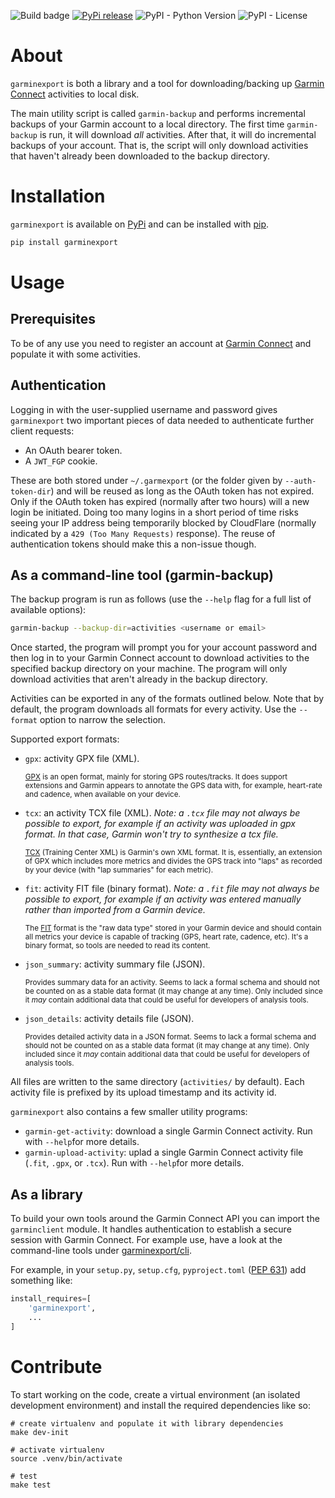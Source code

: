 ![Build badge](https://github.com/petergardfjall/garminexport/actions/workflows/run-tests.yaml/badge.svg)
[![PyPi release](https://img.shields.io/pypi/v/garminexport.svg)](https://img.shields.io/pypi/v/garminexport.svg)
![PyPI - Python Version](https://img.shields.io/pypi/pyversions/garminexport)
![PyPI - License](https://img.shields.io/pypi/l/garminexport)

# About

`garminexport` is both a library and a tool for downloading/backing up
[Garmin Connect](http://connect.garmin.com/) activities to local disk.

The main utility script is called `garmin-backup` and performs incremental
backups of your Garmin account to a local directory. The first time
`garmin-backup` is run, it will download _all_ activities. After that, it will
do incremental backups of your account. That is, the script will only download
activities that haven't already been downloaded to the backup directory.

# Installation

`garminexport` is available on [PyPi](https://pypi.org/) and can be installed
with [pip](http://pip.readthedocs.org).

```bash
pip install garminexport
```

# Usage

## Prerequisites

To be of any use you need to register an account at
[Garmin Connect](http://connect.garmin.com/) and populate it with some
activities.

## Authentication

Logging in with the user-supplied username and password gives `garminexport` two
important pieces of data needed to authenticate further client requests:

- An OAuth bearer token.
- A `JWT_FGP` cookie.

These are both stored under `~/.garmexport` (or the folder given by
`--auth-token-dir`) and will be reused as long as the OAuth token has not
expired. Only if the OAuth token has expired (normally after two hours) will a
new login be initiated. Doing too many logins in a short period of time risks
seeing your IP address being temporarily blocked by CloudFlare (normally
indicated by a `429 (Too Many Requests)` response). The reuse of authentication
tokens should make this a non-issue though.

## As a command-line tool (garmin-backup)

The backup program is run as follows (use the `--help` flag for a full list of
available options):

```bash
garmin-backup --backup-dir=activities <username or email>
```

Once started, the program will prompt you for your account password and then log
in to your Garmin Connect account to download activities to the specified backup
directory on your machine. The program will only download activities that aren't
already in the backup directory.

Activities can be exported in any of the formats outlined below. Note that by
default, the program downloads all formats for every activity. Use the
`--format` option to narrow the selection.

Supported export formats:

- `gpx`: activity GPX file (XML).

  <sub>[GPX](https://en.wikipedia.org/wiki/GPS_Exchange_Format) is an open
  format, mainly for storing GPS routes/tracks. It does support extensions and
  Garmin appears to annotate the GPS data with, for example, heart-rate and
  cadence, when available on your device.</sub>

- `tcx`: an activity TCX file (XML). _Note: a `.tcx` file may not always be
  possible to export, for example if an activity was uploaded in gpx format. In
  that case, Garmin won't try to synthesize a tcx file._

  <sub>[TCX](https://en.wikipedia.org/wiki/Training_Center_XML) (Training Center
  XML) is Garmin's own XML format. It is, essentially, an extension of GPX which
  includes more metrics and divides the GPS track into "laps" as recorded by
  your device (with "lap summaries" for each metric).</sub>

- `fit`: activity FIT file (binary format). _Note: a `.fit` file may not always
  be possible to export, for example if an activity was entered manually rather
  than imported from a Garmin device._

  <sub>The [FIT](https://www.thisisant.com/resources/fit/) format is the "raw
  data type" stored in your Garmin device and should contain all metrics your
  device is capable of tracking (GPS, heart rate, cadence, etc). It's a binary
  format, so tools are needed to read its content.</sub>

- `json_summary`: activity summary file (JSON).

  <sub>Provides summary data for an activity. Seems to lack a formal schema and
  should not be counted on as a stable data format (it may change at any time).
  Only included since it _may_ contain additional data that could be useful for
  developers of analysis tools.</sub>

- `json_details`: activity details file (JSON).

  <sub>Provides detailed activity data in a JSON format. Seems to lack a formal
  schema and should not be counted on as a stable data format (it may change at
  any time). Only included since it _may_ contain additional data that could be
  useful for developers of analysis tools.</sub>

All files are written to the same directory (`activities/` by default). Each
activity file is prefixed by its upload timestamp and its activity id.

`garminexport` also contains a few smaller utility programs:

- `garmin-get-activity`: download a single Garmin Connect activity. Run with
  `--help`for more details.
- `garmin-upload-activity`: uplad a single Garmin Connect activity file (`.fit`,
  `.gpx`, or `.tcx`). Run with `--help`for more details.

## As a library

To build your own tools around the Garmin Connect API you can import the
`garminclient` module. It handles authentication to establish a secure session
with Garmin Connect. For example use, have a look at the command-line tools
under [garminexport/cli](garminexport/cli).

For example, in your `setup.py`, `setup.cfg`, `pyproject.toml`
([PEP 631](https://peps.python.org/pep-0631/)) add something like:

```python
install_requires=[
    'garminexport',
    ...
]
```

# Contribute

To start working on the code, create a virtual environment (an isolated
development environment) and install the required dependencies like so:

    # create virtualenv and populate it with library dependencies
    make dev-init

    # activate virtualenv
    source .venv/bin/activate

    # test
    make test
